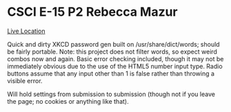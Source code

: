 # CSCI E-15 P2 Rebecca Mazur

[Live Location](http://p2.cscie15.theredsetter.com)

Quick and dirty XKCD password gen built on /usr/share/dict/words; should be fairly portable.  Note: this project does not filter words, so expect weird combos now and again.  Basic error checking included, though it may not be immediately obvious due to the use of the HTML5 number input type.  Radio buttons assume that any input other than 1 is false rather than throwing a visible error.

Will hold settings from submission to submission (though not if you leave the page; no cookies or anything like that).
